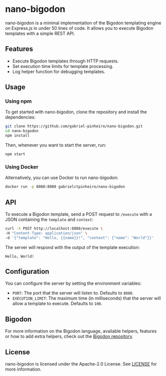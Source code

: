 # nano-bigodon

nano-bigodon is a minimal implementation of the Bigodon templating engine on Express.js in under 50 lines of code. It allows you to execute Bigodon templates with a simple REST API.

## Features

- Execute Bigodon templates through HTTP requests.
- Set execution time limits for template processing.
- Log helper function for debugging templates.

## Usage

### Using npm

To get started with nano-bigodon, clone the repository and install the dependencies:

```bash
git clone https://github.com/gabriel-pinheiro/nano-bigodon.git
cd nano-bigodon
npm install
```

Then, whenever you want to start the server, run:
```bash
npm start
```

### Using Docker

Alternatively, you can use Docker to run nano-bigodon:

```bash
docker run -p 8080:8080 gabrielctpinheiro/nano-bigodon
```

## API

To execute a Bigodon template, send a POST request to `/execute` with a JSON containing the `template` and `context`:

```bash
curl -X POST http://localhost:8080/execute \
-H "Content-Type: application/json" \
-d '{"template": "Hello, {{name}}!", "context": {"name": "World"}}'
```

The server will respond with the output of the template execution:
```
Hello, World!
```

## Configuration

You can configure the server by setting the environment variables:

- `PORT`: The port that the server will listen to. Defaults to `8080`.
- `EXECUTION_LIMIT`: The maximum time (in milliseconds) that the server will allow a template to execute. Defaults to `100`.

## Bigodon

For more information on the Bigodon language, available helpers, features or how to add extra helpers, check out the [Bigodon repository](https://github.com/gabriel-pinheiro/bigodon).

## License

nano-bigodon is licensed under the Apache-2.0 License. See [LICENSE](LICENSE) for more information.
